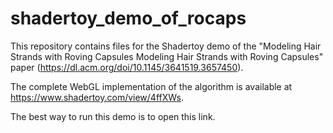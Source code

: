 # shadertoy_demo_of_rocaps
This repository contains files for the Shadertoy demo of the "Modeling Hair Strands with Roving Capsules Modeling Hair Strands with Roving Capsules" paper (https://dl.acm.org/doi/10.1145/3641519.3657450).

The complete WebGL implementation of the algorithm is available at https://www.shadertoy.com/view/4ffXWs.

The best way to run this demo is to open this link.

